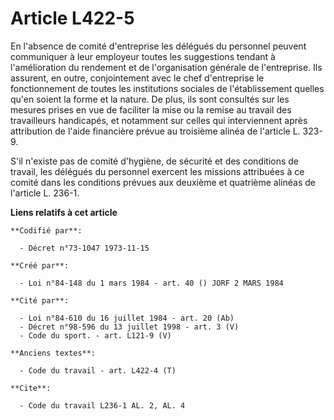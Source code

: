 # Article L422-5

En l'absence de comité d'entreprise les délégués du personnel peuvent communiquer à leur employeur toutes les suggestions
tendant à l'amélioration du rendement et de l'organisation générale de l'entreprise. Ils assurent, en outre, conjointement
avec le chef d'entreprise le fonctionnement de toutes les institutions sociales de l'établissement quelles qu'en soient la
forme et la nature. De plus, ils sont consultés sur les mesures prises en vue de faciliter la mise ou la remise au travail
des travailleurs handicapés, et notamment sur celles qui interviennent après attribution de l'aide financière prévue au
troisième alinéa de l'article L. 323-9.

S'il n'existe pas de comité d'hygiène, de sécurité et des conditions de travail, les délégués du personnel exercent les
missions attribuées à ce comité dans les conditions prévues aux deuxième et quatrième alinéas de l'article L. 236-1.

**Liens relatifs à cet article**

	**Codifié par**:

	  - Décret n°73-1047 1973-11-15

	**Créé par**:

	  - Loi n°84-148 du 1 mars 1984 - art. 40 () JORF 2 MARS 1984

	**Cité par**:

	  - Loi n°84-610 du 16 juillet 1984 - art. 20 (Ab)
	  - Décret n°98-596 du 13 juillet 1998 - art. 3 (V)
	  - Code du sport. - art. L121-9 (V)

	**Anciens textes**:

	  - Code du travail - art. L422-4 (T)

	**Cite**:

	  - Code du travail L236-1 AL. 2, AL. 4
